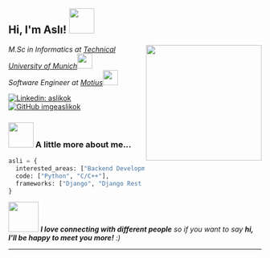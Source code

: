 <h2> Hi, I'm Aslı! <img src="https://media.giphy.com/media/mGcNjsfWAjY5AEZNw6/giphy.gif" width="50"></h2>
<img align='right' src="https://media.giphy.com/media/ieyl9zmCjO4b4t6qoY/giphy.gif" width="230">
<p><em>M.Sc in Informatics at <a href="https://www.tum.de/">Technical University of Munich</a><img src="https://media.giphy.com/media/fYSnHlufseco8Fh93Z/giphy.gif" width="30"></br>Software Engineer at <a href="https://motius.de/">Motius</a><img src="https://media.giphy.com/media/WUlplcMpOCEmTGBtBW/giphy.gif" width="30"> 
</em></p>

[![Linkedin: aslikok](https://img.shields.io/badge/aslikok-blue?style=plastic&logo=linkedin&labelColor=blue&link=https://www.linkedin.com/in/aslikok/)](https://www.linkedin.com/in/aslikok/)
[![GitHub imgeaslikok](https://img.shields.io/github/followers/imgeaslikok?style=social)](https://github.com/imgeaslikok)


### <img src="https://media.giphy.com/media/VgCDAzcKvsR6OM0uWg/giphy.gif" width="50"> A little more about me...  

```python
asli = {
  interested_areas: ["Backend Development", "ML", "NLP", "DL", "CV"],
  code: ["Python", "C/C++"],
  frameworks: ["Django", "Django Rest Framework", "Graphene", "Scrapy"],
}
```

<img src="https://media.giphy.com/media/LnQjpWaON8nhr21vNW/giphy.gif" width="60"> <em><b>I love connecting with different people</b> so if you want to say <b>hi, I'll be happy to meet you more!</b> :)</em>

---
